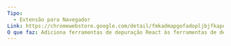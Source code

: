 ```yaml
---
Tipo:
  - Extensão para Navegador
Link: https://chromewebstore.google.com/detail/fmkadmapgofadopljbjfkapdkoienihi?hl=pt-BR&utm_source=ext_sidebar
O que faz: Adiciona ferramentas de depuração React às ferramentas de desenvolvedor do Chrome
---
```

